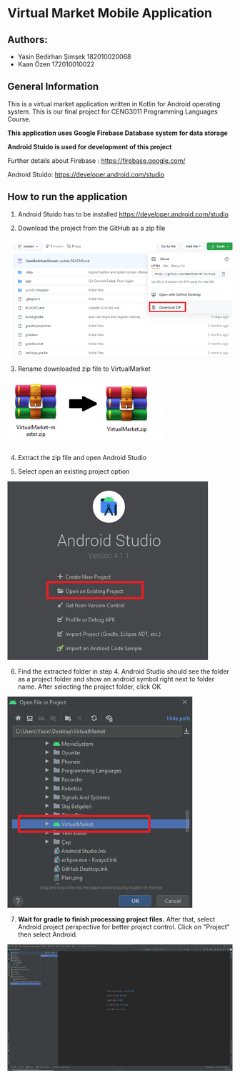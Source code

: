 # Virtual Market Mobile Application

## Authors:
- Yasin Bedirhan Şimşek 182010020068
- Kaan Özen 172010010022

## General Information

This is a virtual market application written in Kotlin for Android operating system. This is our final project for CENG3011 Programming Languages Course.

**This application uses Google Firebase Database system for data storage**

**Android Stuido is used for development of this project**

Further details about Firebase : https://firebase.google.com/

Android Stuido: https://developer.android.com/studio

## How to run the application

1. Android Stuido has to be installed https://developer.android.com/studio 

2. Download the project from the GitHub as a zip file

![](readmeImages/github_readme_1.png)

3. Rename downloaded zip file to VirtualMarket

![](readmeImages/github_readme_image2.png)

4. Extract the zip file and open Android Studio

5. Select open an existing project option 

![](readmeImages/github_readme_image3.png)

6. Find the extracted folder in step 4. Android Studio should see the folder as a project folder and show an android symbol right next to folder name. After selecting the project folder, click OK

![](readmeImages/github_readme_image4.png)

7. **Wait for gradle to finish processing project files.** After that, select Android project perspective for better project control. Click on "Project" then select Android.


![](readmeImages/github_readme_image5.png)

